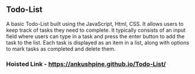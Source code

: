 ## Todo-List

A basic Todo-List built using the JavaScript, Html, CSS. It allows users to keep track of tasks they need to complete. It typically consists of an input field where users can type in a task and press the enter button to add the task to the list. Each task is displayed as an item in a list, along with options to mark tasks as completed and delete them.


### Hoisted Link - https://ankushpine.github.io/Todo-List/

